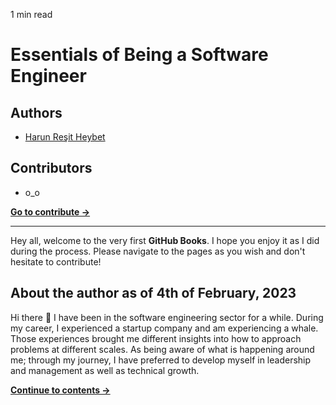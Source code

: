 <p id="reading-time-action-id" align="left">1 min read</p>

# Essentials of Being a Software Engineer

## Authors

- [Harun Reşit Heybet](https://github.com/harunrst)

## Contributors

- o_o

[**Go to contribute →**](common/contributions.md)

---

Hey all, welcome to the very first **GitHub Books**. I hope you enjoy it as I did during the process. Please navigate to the pages as you wish and don't hesitate to contribute!

## About the author as of 4th of February, 2023

Hi there 👋 I have been in the software engineering sector for a while. During my career, I experienced a startup company and am experiencing a whale. Those experiences brought me different insights into how to approach problems at different scales. As being aware of what is happening around me; through my journey, I have preferred to develop myself in leadership and management as well as technical growth.

[**Continue to contents →**](common/contents.md)
